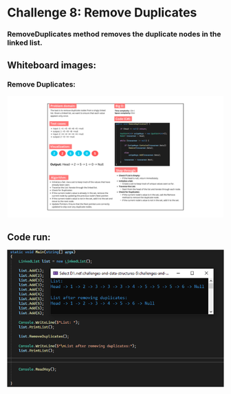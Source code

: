 # Challenge 8: Remove Duplicates

### RemoveDuplicates method removes the duplicate nodes in the linked list.

## Whiteboard images:

### Remove Duplicates:
![Remove Duplicates](LinkedList_RemoveDuplicates.png)


## Code run:
![Code run](codeRun.PNG)
